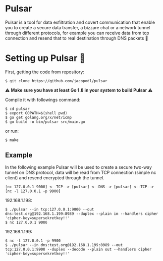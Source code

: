 # Pulsar
Pulsar is a tool for data exfiltration and covert communication that enable you to create a secure data transfer, 
a bizzare chat or a network tunnel through different protocols, for example you can receive data from tcp connection 
and resend that to real destination through DNS packets :tada:

# Setting up Pulsar :hammer:

First, getting the code from repository:

    $ git clone https://github.com/jacopodl/pulsar
    
:warning: **Make sure you have at least Go 1.8 in your system to build Pulsar** :warning:

Compile it with followings command:

    $ cd pulsar
    $ export GOPATH=$(shell pwd)
    $ go get golang.org/x/net/icmp
    $ go build -o bin/pulsar src/main.go

or run:
    
    $ make

## Example
In the following example Pulsar will be used to create a secure two-way tunnel on DNS protocol, data will be read from TCP connection (simple nc client) and resend encrypted through the tunnel.

    [nc 127.0.0.1 9000] <--TCP--> [pulsar] <--DNS--> [pulsar] <--TCP--> [nc -l 127.0.0.1 -p 9900]

192.168.1.198:

    $ ./pulsar --in tcp:127.0.0.1:9000 --out dns:test.org@192.168.1.199:8989 --duplex --plain in --handlers cipher 'cipher-key=supersekretkey!!'
    $ nc 127.0.0.1 9000
    
192.168.1.199:

    $ nc -l 127.0.0.1 -p 9900
    $ ./pulsar --in dns:test.org@192.168.1.199:8989 --out tcp:127.0.0.1:9900 --duplex --decode --plain out --handlers cipher 'cipher-key=supersekretkey!!'

